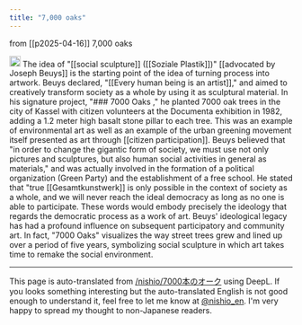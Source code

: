 ```yaml
---
title: "7,000 oaks"
---
```


from [[p2025-04-16]]
7,000 oaks

<img src='https://scrapbox.io/api/pages/nishio-en/DR/icon' alt='DR.icon' height="19.5"/>
The idea of "[[social sculpture]] ([[Soziale Plastik]])" [[advocated by Joseph Beuys]] is the starting point of the idea of turning process into artwork. Beuys declared, "[[Every human being is an artist]]," and aimed to creatively transform society as a whole by using it as sculptural material. In his signature project, "### 7000 Oaks
," he planted 7000 oak trees in the city of Kassel with citizen volunteers at the Documenta exhibition in 1982, adding a 1.2 meter high basalt stone pillar to each tree. This was an example of environmental art as well as an example of the urban greening movement itself presented as art through [[citizen participation]]. Beuys believed that "in order to change the gigantic form of society, we must use not only pictures and sculptures, but also human social activities in general as materials," and was actually involved in the formation of a political organization (Green Party) and the establishment of a free school. He stated that "true [[Gesamtkunstwerk]] is only possible in the context of society as a whole, and we will never reach the ideal democracy as long as no one is able to participate. These words would embody precisely the ideology that regards the democratic process as a work of art. Beuys' ideological legacy has had a profound influence on subsequent participatory and community art. In fact, "7000 Oaks" visualizes the way street trees grew and lined up over a period of five years, symbolizing social sculpture in which art takes time to remake the social environment.


---
This page is auto-translated from [/nishio/7000本のオーク](https://scrapbox.io/nishio/7000本のオーク) using DeepL. If you looks something interesting but the auto-translated English is not good enough to understand it, feel free to let me know at [@nishio_en](https://twitter.com/nishio_en). I'm very happy to spread my thought to non-Japanese readers.